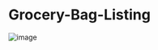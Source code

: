 # Grocery-Bag-Listing


![image](https://user-images.githubusercontent.com/112753473/213971491-7efcaf16-f378-4bb5-8483-ed23fed618e4.png)
